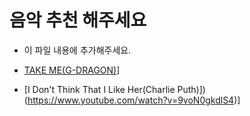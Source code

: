# 음악 추천 해주세요

- 이 파일 내용에 추가해주세요.

- [TAKE ME(G-DRAGON)](https://www.youtube.com/watch?v=IgIqM68qvF0)]
- [I Don't Think That I Like Her(Charlie Puth)])(https://www.youtube.com/watch?v=9voN0gkdlS4)]
